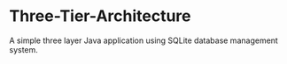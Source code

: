 # Three-Tier-Architecture
A simple three layer Java application using SQLite database management system. 
